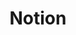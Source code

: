 ---
created: '2025-09-16T15:05:15.651238'
modified: '2025-09-18T06:32:12.391215'
ship_factor: 5
subtype: mcp-servers
tags: []
title: Notion
type: tool
version: 1
---